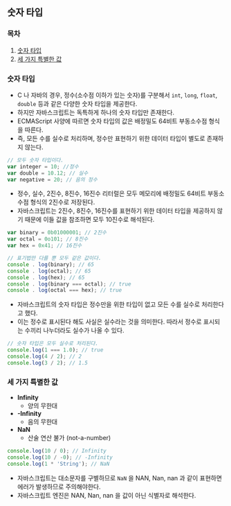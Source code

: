 ## 숫자 타입

### 목차

1. [숫자 타입](#숫자-타입-1)
2. [세 가지 특별한 값](#세-가지-특별한-값)


### 숫자 타입

- C 나 자바의 경우, 정수(소수점 이하가 있는 숫자)를 구분해서 `int`, `long`, `float`, `double` 등과 같은 다양한 숫자 타입을 제공한다.
- 하지만 자바스크립트는 독특하게 하나의 숫자 타입만 존재한다.
- ECMAScript 사양에 따르면 숫자 타입의 값은 배정밀도 64비트 부동소수점 형식을 따른다.
- 즉, 모든 수를 실수로 처리하며, 정수만 표현하기 위한 데이터 타입이 별도로 존재하지 않는다.

```javascript
// 모두 숫자 타입이다.
var integer = 10; //정수
var double = 10.12; // 실수
var negative = 20; // 음의 정수
```

- 정수, 실수, 2진수, 8진수, 16진수 리터럴은 모두 메모리에 배정밀도 64비트 부동소수점 형식의 2진수로 저장된다.
- 자바스크립트는 2진수, 8진수, 16진수를 표현하기 위한 데이터 타입을 제공하지 않기 때문에 이들 값을 참조하면 모두 10진수로 해석된다.

```javascript
var binary = 0b01000001; // 2진수 
var octal = 0o101; // 8진수
var hex = 0x41; // 16진수

// 표기법만 다를 뿐 모두 같은 값이다.
console . log(binary); // 65
console . log(octal); // 65
console . log(hex); // 65
console . log(binary === octal); // true
console . log(octal === hex); // true

```

- 자바스크립트의 숫자 타입은 정수만을 위한 타입이 없고 모든 수를 실수로 처리한다고 했다.
- 이는 정수로 표시된다 해도 사실은 실수라는 것을 의미한다. 따라서 정수로 표시되는 수끼리 나누더라도 실수가 나올 수 있다.

```javascript
// 숫자 타입은 모두 실수로 처리된다.
console.log(1 === 1.0); // true
console.log(4 / 2); // 2
console.log(3 / 2); // 1.5
```

### 세 가지 특별한 값
- **Infinity**
  - 양의 무한대
- **-Infinity**
  - 음의 무한대
- **NaN**
  - 산술 연산 불가 (not-a-number)

```javascript
console.log(10 / 0); // Infinity
console.log(10 / -0); // -Infinity
console.log(1 * 'String'); // NaN
```

- 자바스크립트는 대소문자를 구별하므로 `NaN` 을 NAN, Nan, nan 과 같이 표현하면 에러가 발생하므로 주의해야한다.
- 자바스크립트 엔진은 NAN, Nan, nan 을 값이 아닌 식별자로 해석한다.
